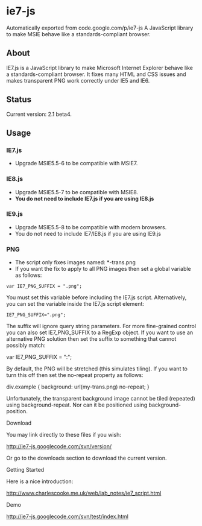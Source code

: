 # ie7-js
Automatically exported from code.google.com/p/ie7-js
A JavaScript library to make MSIE behave like a standards-compliant browser.

## About
IE7.js is a JavaScript library to make Microsoft Internet Explorer behave like a standards-compliant browser. It fixes many HTML and CSS issues and makes transparent PNG work correctly under IE5 and IE6.

## Status

Current version: 2.1 beta4.

## Usage

### IE7.js

* Upgrade MSIE5.5-6 to be compatible with MSIE7.

### IE8.js
* Upgrade MSIE5.5-7 to be compatible with MSIE8.
* **You do not need to include IE7.js if you are using IE8.js**

### IE9.js
* Upgrade MSIE5.5-8 to be compatible with modern browsers.
* You do not need to include IE7/IE8.js if you are using IE9.js

### PNG
* The script only fixes images named: *-trans.png
* If you want the fix to apply to all PNG images then set a global variable as follows:

```
var IE7_PNG_SUFFIX = ".png";
```

You must set this variable before including the IE7.js script. Alternatively, you can set the variable inside the IE7.js script element:

```
IE7_PNG_SUFFIX=".png";
```

The suffix will ignore query string parameters. For more fine-grained control you can also set IE7_PNG_SUFFIX to a RegExp object. If you want to use an alternative PNG solution then set the suffix to something that cannot possibly match:

var IE7_PNG_SUFFIX = ":";

By default, the PNG will be stretched (this simulates tiling). If you want to turn this off then set the no-repeat property as follows:

div.example { background: url(my-trans.png) no-repeat; }

Unfortunately, the transparent background image cannot be tiled (repeated) using background-repeat. Nor can it be positioned using background-position.

Download

You may link directly to these files if you wish:

http://ie7-js.googlecode.com/svn/version/

Or go to the downloads section to download the current version.

Getting Started

Here is a nice introduction:

http://www.charlescooke.me.uk/web/lab_notes/ie7_script.html

Demo

http://ie7-js.googlecode.com/svn/test/index.html
